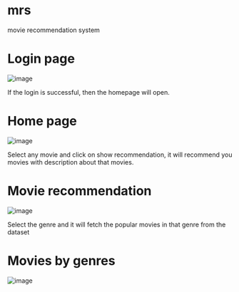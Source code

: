# mrs
movie recommendation system

# Login page
![image](https://github.com/Sandeeppratap2021/mrs/assets/91956951/633ec0c5-92a1-4867-bfaa-e2ace4728e70) 

If the login is successful, then the homepage will open.
# Home page

![image](https://github.com/Sandeeppratap2021/mrs/assets/91956951/73734bfa-1c4d-410a-9fea-8b4c17ac22cf)

Select any movie and click on show recommendation, it will recommend you movies with description about that movies.
# Movie recommendation 

![image](https://github.com/Sandeeppratap2021/mrs/assets/91956951/291f7d02-ea39-41c8-9b46-c35d57e2a91c)

Select the genre and it will fetch the popular movies in that genre from the dataset
# Movies by genres

![image](https://github.com/Sandeeppratap2021/mrs/assets/91956951/5e4d4266-4cfe-40c9-9f38-fa1a0f8e6f0d)
